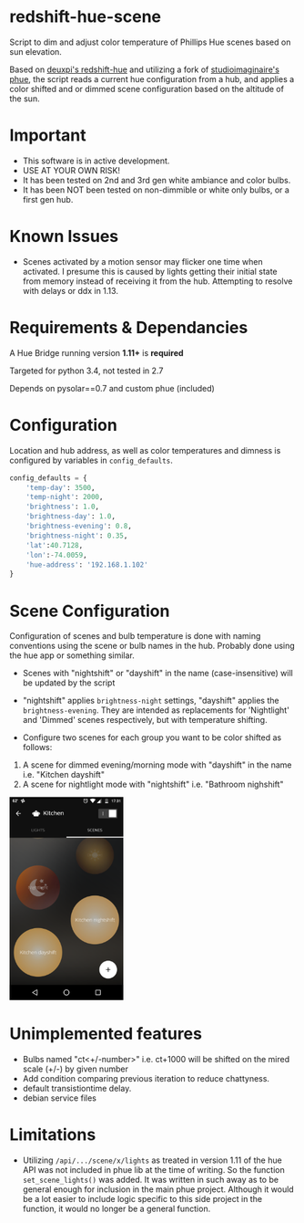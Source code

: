 # redshift-hue-scene
Script to dim and adjust color temperature of Phillips Hue scenes based on sun elevation.

Based on [deuxpi's redshift-hue](https://github.com/deuxpi/redshift-hue) and 
utilizing a fork of [studioimaginaire's phue](https://github.com/studioimaginaire/phue), 
the script reads a current hue configuration from a hub, and applies a color shifted and or 
dimmed scene configuration based on the altitude of the sun.

# Important

- This software is in active development.
- USE AT YOUR OWN RISK! 
- It has been tested on 2nd and 3rd gen white ambiance and color bulbs.
- It has been NOT been tested on non-dimmible or white only bulbs, or a first gen hub.

# Known Issues

- Scenes activated by a motion sensor may flicker one time when activated. 
I presume this is caused by lights getting their initial state from
 memory instead of receiving it from the hub. Attempting to resolve with delays or ddx in 1.13.

# Requirements & Dependancies

A Hue Bridge running version **1.11+** is **required**

Targeted for python 3.4, not tested in 2.7

Depends on pysolar==0.7 and custom phue (included) 

# Configuration

Location and hub address, as well as color temperatures and dimness is configured by variables in `config_defaults`.

```python
config_defaults = {
    'temp-day': 3500,
    'temp-night': 2000,
    'brightness': 1.0,
    'brightness-day': 1.0,
    'brightness-evening': 0.8,
    'brightness-night': 0.35,
    'lat':40.7128,
    'lon':-74.0059,
    'hue-address': '192.168.1.102'
}
```

# Scene Configuration

Configuration of scenes and bulb temperature is done with
naming conventions using the scene or bulb names in the hub. Probably done using the hue app or something similar.

- Scenes with "nightshift" or "dayshift" in the name (case-insensitive) will be updated by the script
- "nightshift" applies `brightness-night` settings, "dayshift" applies the `brightness-evening`.
 They are intended as replacements for 'Nightlight' and 'Dimmed' scenes respectively,
  but with temperature shifting.

- Configure two scenes for each group you want to be color shifted as follows:

1. A scene for dimmed evening/morning mode with "dayshift" in the name i.e. "Kitchen dayshift"
2. A scene for nightlight mode with "nightshift" i.e. "Bathroom nighshift"

 
<img src="https://github.com/ab10460ef3/redshift-hue-scene/blob/master/doc/scene_creation.png?raw=true" width="200">

# Unimplemented features 

- Bulbs named "ct<+/-number>" i.e. ct+1000 will be shifted on the mired scale (+/-) by given number
- Add condition comparing previous iteration to reduce chattyness.
- default transistiontime delay.
- debian service files

# Limitations

- Utilizing `/api/.../scene/x/lights` as treated in version 1.11 of the hue API was not included in phue lib at the time of 
writing. So the function `set_scene_lights()` was added. It was written in such away as to be general enough 
for inclusion in the main phue project. Although it would be a lot easier to include logic specific to this 
side project in the function, it would no longer be a general function. 